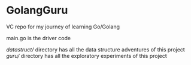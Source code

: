 # GolangGuru
VC repo for my journey of learning Go/Golang

main.go is the driver code

*datastruct/* directory has all the data structure adventures of this project
*guru/* directory has all the exploratory experiments of this project
